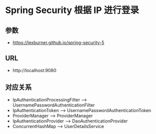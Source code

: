 # Spring Security 根据 IP 进行登录

## 参数
- https://lexburner.github.io/spring-security-5

## URL
- http://localhost:9080

## 对应关系
- IpAuthenticationProcessingFilter --> UsernamePasswordAuthenticationFilter
- IpAuthenticationToken --> UsernamePasswordAuthenticationToken
- ProviderManager --> ProviderManager
- IpAuthenticationProvider --> DaoAuthenticationProvider
- ConcurrentHashMap --> UserDetailsService
